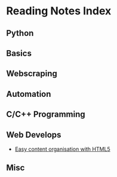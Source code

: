 # Reading Notes Index

## Python

## Basics



## Webscraping



## Automation




## C/C++ Programming




## Web Develops

+ [Easy content organisation with HTML5](../Notes/web01-ContentOrg.md)



## Misc


